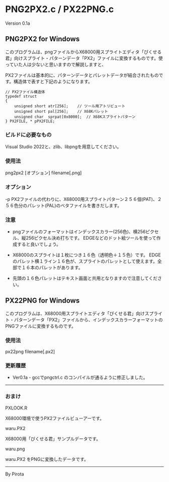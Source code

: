 # PNG2PX2.c / PX22PNG.c

Version 0.1a

## PNG2PX2 for Windows

このプログラムは、pngファイルからX68000用スプライトエディタ「ぴくせる君」向けスプライト・パターンデータ「PX2」ファイルに変換するものです。使っていた人は少ないと思いますので解説しますと、

PX2ファイルは基本的に、パターンデータとパレットデータが結合されたものです。構造体で表すと下記のようになります。

```
// PX2ファイル構造体
typedef struct
{
	unsigned short atr[256];	// ツール用アトリビュート
	unsigned short pal[256];	// X68Kパレット
	unsigned char  sprpat[0x8000];	// X68Kスプライトパターン
} PX2FILE, * pPX2FILE;
```

### ビルドに必要なもの

Visual Studio 2022と、zlib、libpngを用意してください。

### 使用法

png2px2 [オプション] filename[.png]

### オプション

-p  PX2ファイルの代わりに、X68000用スプライトパターン２５６個(PAT)、２５６色分のパレット(PAL)のベタファイルを書きだします。

### 注意

- pngファイルのフォーマットはインデックスカラー(256色)、横256ピクセル、縦256ピクセル決め打ちです。
EDGEなどのドット絵ツールを使って作成すると良いでしょう。

- X68000のスプライトは１枚につき１６色（透明色＋１５色）です。 EDGEのパレット横１ライン１６色が、スプライトのパレットとして使えます。全部で１６本のパレットがあります。

- 先頭の１６色パレットはテキスト画面と共用となりますので注意してください。

## PX22PNG for Windows

このプログラムは、X68000用スプライトエディタ「ぴくせる君」向けスプライト・パターンデータ「PX2」ファイルから、インデックスカラーフォーマットのPNGファイルに変換するものです。
### 使用法

px22png filename[.px2]

### 更新履歴

- Ver0.1a - gccでpngctrl.c のコンパイルが通るように修正しました。

---

### おまけ

PXLOOK.R

X68000環境で使うPX2ファイルビューアーです。

waru.PX2

X68000用「ぴくせる君」サンプルデータです。

waru.png

waru.PX2 をPNGに変換したデータです。

---

By Pirota

